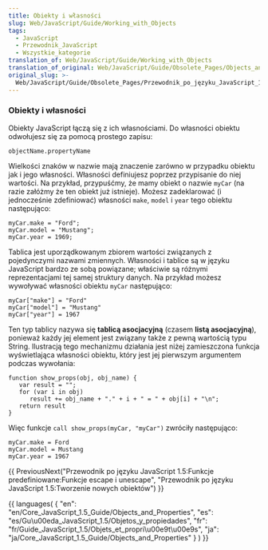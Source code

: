 ```yaml
---
title: Obiekty i własności
slug: Web/JavaScript/Guide/Working_with_Objects
tags:
  - JavaScript
  - Przewodnik_JavaScript
  - Wszystkie_kategorie
translation_of: Web/JavaScript/Guide/Working_with_Objects
translation_of_original: Web/JavaScript/Guide/Obsolete_Pages/Objects_and_Properties
original_slug: >-
  Web/JavaScript/Guide/Obsolete_Pages/Przewodnik_po_języku_JavaScript_1.5/Obiekty_i_własności
---
```

### Obiekty i własności

Obiekty JavaScript łączą się z ich własnościami. Do własności obiektu odwołujesz się za pomocą prostego zapisu:

    objectName.propertyName

Wielkości znaków w nazwie mają znaczenie zarówno w przypadku obiektu jak i jego własności. Własności definiujesz poprzez przypisanie do niej wartości. Na przykład, przypuśćmy, że mamy obiekt o nazwie `myCar` (na razie załóżmy że ten obiekt już istnieje). Możesz zadeklarować (i jednocześnie zdefiniować) własności `make`, `model` i `year` tego obiektu następująco:

    myCar.make = "Ford";
    myCar.model = "Mustang";
    myCar.year = 1969;

Tablica jest uporządkowanym zbiorem wartości związanych z pojedynczymi nazwami zmiennych. Własności i tablice są w języku JavaScript bardzo ze sobą powiązane; właściwie są różnymi reprezentacjami tej samej struktury danych. Na przykład możesz wywoływać własności obiektu `myCar` następująco:

    myCar["make"] = "Ford"
    myCar["model"] = "Mustang"
    myCar["year"] = 1967

Ten typ tablicy nazywa się **tablicą asocjacyjną** (czasem **listą asocjacyjną**), ponieważ każdy jej element jest związany także z pewną wartością typu String. Ilustracją tego mechanizmu działania jest niżej zamieszczona funkcja wyświetlająca własności obiektu, który jest jej pierwszym argumentem podczas wywołania:

    function show_props(obj, obj_name) {
       var result = "";
       for (var i in obj)
          result += obj_name + "." + i + " = " + obj[i] + "\n";
       return result
    }

Więc funkcje `call show_props(myCar, "myCar")` zwróciły następująco:

    myCar.make = Ford
    myCar.model = Mustang
    myCar.year = 1967

{{ PreviousNext("Przewodnik po języku JavaScript 1.5:Funkcje predefiniowane:Funkcje escape i unescape", "Przewodnik po języku JavaScript 1.5:Tworzenie nowych obiektów") }}

{{ languages( { "en": "en/Core_JavaScript\_1.5\_Guide/Objects_and_Properties", "es": "es/Gu\u00eda_JavaScript\_1.5/Objetos_y_propiedades", "fr": "fr/Guide_JavaScript\_1.5/Objets_et_propri\u00e9t\u00e9s", "ja": "ja/Core_JavaScript\_1.5\_Guide/Objects_and_Properties" } ) }}
